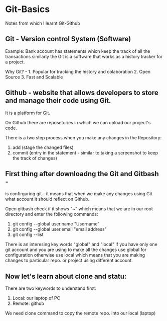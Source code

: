 # Git-Basics
Notes from which I learnt Git-Github

## Git - Version control System (Software)
Example: Bank account has statements which keep the track of all the transactions similarly the Git is a software that works as a history tracker for a project.

Why Git? - 1. Popular for tracking the history and colaboration
2. Open Source
3. Fast and Scalable

## Github - website that allows developers to store and manage their code using Git.
It is a platform for Git.

On Github there are reposetories in which we can upload our project's code.

There is a two step process when you make any changes in the Repository:
1. add (stage the changed files)
2. commit (entry in the statement - similar to taking a screenshot to keep the track of changes)

## First thing after downloadng the Git and Gitbash -
is confirguring git - it means that when we make any changes using Git what account it should reflect on Github.

Open gitbash check if it shows "~" which means that we are in our root directory and enter the following commands:
1. git config --global user.name "Username"
2. git config --global user.email "email address"
3. git config --list

There is an interesing key words "global" and "local" if you have only one git account and you are using to make all the changes use global for configuration otherwise use local which means that you are making changes to particular repo. or project using different account.

## Now let's learn about clone and statu:

There are two keywords to understand first:
1. Local: our laptop of PC
2. Remote: github

We need clone command to copy the remote repo. into our local (laptop)

